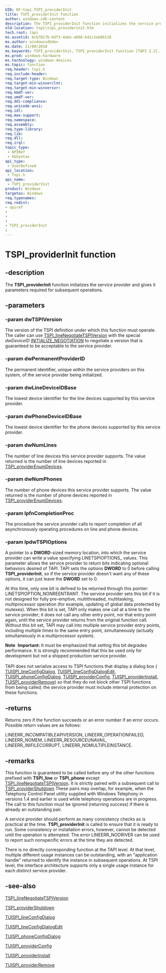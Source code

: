 ```yaml
---
UID: NF:tspi.TSPI_providerInit
title: TSPI_providerInit function
author: windows-sdk-content
description: The TSPI_providerInit function initializes the service provider and gives it parameters required for subsequent operations.
old-location: tspi\tspi_providerinit.htm
tech.root: tapi
ms.assetid: 6cb7817b-6df3-4a6a-a666-b41c2eb0b118
ms.author: windowssdkdev
ms.date: 11/09/2018
ms.keywords: TSPI_providerInit, TSPI_providerInit function [TAPI 2.2], _tspi_tspi_providerinit, tspi.tspi_providerinit, tspi/TSPI_providerInit
ms.prod: windows-hardware
ms.technology: windows-devices
ms.topic: function
req.header: tspi.h
req.include-header: 
req.target-type: Windows
req.target-min-winverclnt: 
req.target-min-winversvr: 
req.kmdf-ver: 
req.umdf-ver: 
req.ddi-compliance: 
req.unicode-ansi: 
req.idl: 
req.max-support: 
req.namespace: 
req.assembly: 
req.type-library: 
req.lib: 
req.dll: 
req.irql: 
topic_type:
 - APIRef
 - kbSyntax
api_type:
 - UserDefined
api_location:
 - Tspi.h
api_name:
 - TSPI_providerInit
product: Windows
targetos: Windows
req.typenames: 
req.redist: 
- apiref
: 
- 
: 
- TSPI_providerInit
: 
---
```


# TSPI_providerInit function


## -description


The 
<b>TSPI_providerInit</b> function initializes the service provider and gives it parameters required for subsequent operations.


## -parameters




### -param dwTSPIVersion

The version of the TSPI definition under which this function must operate. The caller can use 
<a href="https://msdn.microsoft.com/d92fbf18-282d-485b-9d56-22e4896ece57">TSPI_lineNegotiateTSPIVersion</a> with the special <i>dwDeviceID</i>
<a href="https://msdn.microsoft.com/ce978913-47a1-4387-bd1b-1795aaf82dd7">INITIALIZE_NEGOTIATION</a> to negotiate a version that is guaranteed to be acceptable to the service provider.


### -param dwPermanentProviderID

The permanent identifier, unique within the service providers on this system, of the service provider being initialized.


### -param dwLineDeviceIDBase

The lowest device identifier for the line devices supported by this service provider.


### -param dwPhoneDeviceIDBase

The lowest device identifier for the phone devices supported by this service provider.


### -param dwNumLines

The number of line devices this service provider supports. The value returned is the number of line devices reported in 
<a href="https://msdn.microsoft.com/5c7c578d-7200-4807-b89b-5bc39ee83e45">TSPI_providerEnumDevices</a>.


### -param dwNumPhones

The number of phone devices this service provider supports. The value returned is the number of phone devices reported in 
<a href="https://msdn.microsoft.com/5c7c578d-7200-4807-b89b-5bc39ee83e45">TSPI_providerEnumDevices</a>.


### -param lpfnCompletionProc

The procedure the service provider calls to report completion of all asynchronously operating procedures on line and phone devices.


### -param lpdwTSPIOptions

A pointer to a <b>DWORD</b>-sized memory location, into which the service provider can write a value specifying LINETSPIOPTIONS_ values. This parameter allows the service provider to return bits indicating optional behaviors desired of TAPI. TAPI sets the options <b>DWORD</b> to 0 before calling 
<b>TSPI_providerInit</b>, so if the service provider doesn't want any of these options, it can just leave the <b>DWORD</b> set to 0. 




At this time, only one bit is defined to be returned through this pointer: LINETSPIOPTION_NONREENTRANT. The service provider sets this bit if it is not designed for fully pre-emptive, multithreaded, multitasking, multiprocessor operation (for example, updating of global data protected by mutexes). When this bit is set, TAPI only makes one call at a time to the service provider; it does not call any other entry point, nor that entry point again, until the service provider returns from the original function call. Without this bit set, TAPI may call into multiple service provider entry points, including multiple times to the same entry point, simultaneously (actually simultaneously in a multiprocessor system).

<div class="alert"><b>Note</b>  <b>Important:</b> It must be emphasized that setting this bit degrades performance. It is strongly recommended that this be used only for development but not a shipped production service provider.</div>
<div> </div>
TAPI does not serialize access to TSPI functions that display a dialog box (
<a href="https://msdn.microsoft.com/405af7aa-eb0b-49a1-9712-2f86357fc720">TUISPI_lineConfigDialog</a>, 
<a href="https://msdn.microsoft.com/05169974-31f3-445b-b55f-5931bace6505">TUISPI_lineConfigDialogEdit</a>, 
<a href="https://msdn.microsoft.com/6bdd4206-0028-43f0-8da8-2fc11779f7d2">TUISPI_phoneConfigDialog</a>, 
<a href="https://msdn.microsoft.com/9730f61a-8da7-4693-9fd2-94650e36ce8a">TUISPI_providerConfig</a>, 
<a href="https://msdn.microsoft.com/4b133336-7cd1-4af4-bc8d-4defce97559d">TUISPI_providerInstall</a>, 
<a href="https://msdn.microsoft.com/217d1f40-7f3f-49a0-b29e-e2da85ba47f1">TUISPI_providerRemove</a>) so that they do not block other TSPI functions from being called; the service provider must include internal protection on these functions.


## -returns



Returns zero if the function succeeds or an error number if an error occurs. Possible return values are as follows:

LINEERR_INCOMPATIBLEAPIVERSION, LINEERR_OPERATIONFAILED, LINEERR_NOMEM, LINEERR_RESOURCEUNAVAIL, LINEERR_INIFILECORRUPT, LINEERR_NOMULTIPLEINSTANCE.




## -remarks



This function is guaranteed to be called before any of the other functions prefixed with <b>TSPI_line</b> or <b>TSPI_phone</b> except 
<a href="https://msdn.microsoft.com/d92fbf18-282d-485b-9d56-22e4896ece57">TSPI_lineNegotiateTSPIVersion</a>. It is strictly paired with a subsequent call to 
<a href="https://msdn.microsoft.com/b13e0ed6-c053-4290-bc4c-5f66e4a376b7">TSPI_providerShutdown</a> These pairs may overlap, for example, when the Telephony Control Panel utility supplied with Windows Telephony in versions 1.4 and earlier is used while telephony operations are in progress. The call to this function must be ignored (returning success) if there is already an outstanding pair.

A service provider should perform as many consistency checks as is practical at the time. 
<b>TSPI_providerInit</b> is called to ensure that it is ready to run. Some consistency or installation errors, however, cannot be detected until the operation is attempted. The error LINEERR_NODRIVER can be used to report such nonspecific errors at the time they are detected.

There is no directly corresponding function at the TAPI level. At that level, multiple different usage instances can be outstanding, with an "application handle" returned to identify the instance in subsequent operations. At TSPI level, the interface architecture supports only a single usage instance for each distinct service provider.




## -see-also




<a href="https://msdn.microsoft.com/d92fbf18-282d-485b-9d56-22e4896ece57">TSPI_lineNegotiateTSPIVersion</a>



<a href="https://msdn.microsoft.com/b13e0ed6-c053-4290-bc4c-5f66e4a376b7">TSPI_providerShutdown</a>



<a href="https://msdn.microsoft.com/405af7aa-eb0b-49a1-9712-2f86357fc720">TUISPI_lineConfigDialog</a>



<a href="https://msdn.microsoft.com/05169974-31f3-445b-b55f-5931bace6505">TUISPI_lineConfigDialogEdit</a>



<a href="https://msdn.microsoft.com/6bdd4206-0028-43f0-8da8-2fc11779f7d2">TUISPI_phoneConfigDialog</a>



<a href="https://msdn.microsoft.com/9730f61a-8da7-4693-9fd2-94650e36ce8a">TUISPI_providerConfig</a>



<a href="https://msdn.microsoft.com/4b133336-7cd1-4af4-bc8d-4defce97559d">TUISPI_providerInstall</a>



<a href="https://msdn.microsoft.com/217d1f40-7f3f-49a0-b29e-e2da85ba47f1">TUISPI_providerRemove</a>
 

 

